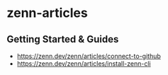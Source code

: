 # zenn-articles

## Getting Started & Guides
- https://zenn.dev/zenn/articles/connect-to-github
- https://zenn.dev/zenn/articles/install-zenn-cli
